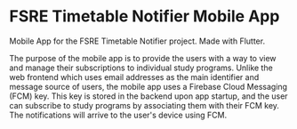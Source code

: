 # FSRE Timetable Notifier Mobile App

Mobile App for the FSRE Timetable Notifier project. Made with Flutter.

The purpose of the mobile app is to provide the users with a way to view and manage their subscriptions to individual study programs. Unlike the web frontend which uses email addresses as the main identifier and message source of users, the mobile app uses a Firebase Cloud Messaging (FCM) key. This key is stored in the backend upon app startup, and the user can subscribe to study programs by associating them with their FCM key. The notifications will arrive to the user's device using FCM.
